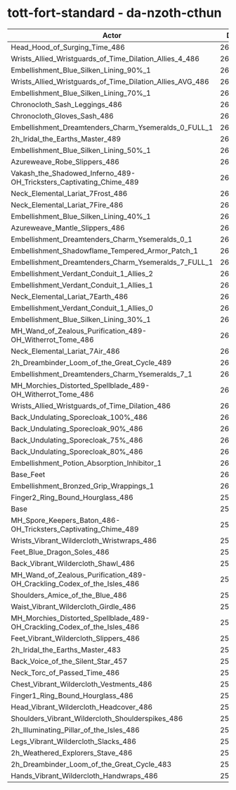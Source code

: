 # tott-fort-standard - da-nzoth-cthun
| Actor | DPS | Increase |
|---|:---:|:---:|
|Head_Hood_of_Surging_Time_486|265777|2.24%|
|Wrists_Allied_Wristguards_of_Time_Dilation_Allies_4_486|264035|1.57%|
|Embellishment_Blue_Silken_Lining_90%_1|263971|1.54%|
|Wrists_Allied_Wristguards_of_Time_Dilation_Allies_AVG_486|263184|1.24%|
|Embellishment_Blue_Silken_Lining_70%_1|263149|1.23%|
|Chronocloth_Sash_Leggings_486|263092|1.21%|
|Chronocloth_Gloves_Sash_486|262623|1.03%|
|Embellishment_Dreamtenders_Charm_Ysemeralds_0_FULL_1|262340|0.92%|
|2h_Iridal_the_Earths_Master_489|262255|0.88%|
|Embellishment_Blue_Silken_Lining_50%_1|262233|0.88%|
|Azureweave_Robe_Slippers_486|262155|0.85%|
|Vakash_the_Shadowed_Inferno_489-OH_Tricksters_Captivating_Chime_489|262038|0.80%|
|Neck_Elemental_Lariat_7Frost_486|262011|0.79%|
|Neck_Elemental_Lariat_7Fire_486|261900|0.75%|
|Embellishment_Blue_Silken_Lining_40%_1|261799|0.71%|
|Azureweave_Mantle_Slippers_486|261697|0.67%|
|Embellishment_Dreamtenders_Charm_Ysemeralds_0_1|261648|0.65%|
|Embellishment_Shadowflame_Tempered_Armor_Patch_1|261485|0.59%|
|Embellishment_Dreamtenders_Charm_Ysemeralds_7_FULL_1|261473|0.58%|
|Embellishment_Verdant_Conduit_1_Allies_2|261343|0.53%|
|Embellishment_Verdant_Conduit_1_Allies_1|261330|0.53%|
|Neck_Elemental_Lariat_7Earth_486|261325|0.53%|
|Embellishment_Verdant_Conduit_1_Allies_0|261291|0.51%|
|Embellishment_Blue_Silken_Lining_30%_1|261281|0.51%|
|MH_Wand_of_Zealous_Purification_489-OH_Witherrot_Tome_486|261188|0.47%|
|Neck_Elemental_Lariat_7Air_486|261088|0.44%|
|2h_Dreambinder_Loom_of_the_Great_Cycle_489|261029|0.41%|
|Embellishment_Dreamtenders_Charm_Ysemeralds_7_1|261005|0.40%|
|MH_Morchies_Distorted_Spellblade_489-OH_Witherrot_Tome_486|260929|0.37%|
|Wrists_Allied_Wristguards_of_Time_Dilation_486|260888|0.36%|
|Back_Undulating_Sporecloak_100%_486|260782|0.32%|
|Back_Undulating_Sporecloak_90%_486|260740|0.30%|
|Back_Undulating_Sporecloak_75%_486|260649|0.27%|
|Back_Undulating_Sporecloak_80%_486|260645|0.27%|
|Embellishment_Potion_Absorption_Inhibitor_1|260434|0.18%|
|Base_Feet|260360|0.16%|
|Embellishment_Bronzed_Grip_Wrappings_1|260044|0.03%|
|Finger2_Ring_Bound_Hourglass_486|259978|0.01%|
|Base|259956|0.00%|
|MH_Spore_Keepers_Baton_486-OH_Tricksters_Captivating_Chime_489|259953|0.00%|
|Wrists_Vibrant_Wildercloth_Wristwraps_486|259705|-0.10%|
|Feet_Blue_Dragon_Soles_486|259671|-0.11%|
|Back_Vibrant_Wildercloth_Shawl_486|259652|-0.12%|
|MH_Wand_of_Zealous_Purification_489-OH_Crackling_Codex_of_the_Isles_486|259651|-0.12%|
|Shoulders_Amice_of_the_Blue_486|259554|-0.15%|
|Waist_Vibrant_Wildercloth_Girdle_486|259352|-0.23%|
|MH_Morchies_Distorted_Spellblade_489-OH_Crackling_Codex_of_the_Isles_486|259289|-0.26%|
|Feet_Vibrant_Wildercloth_Slippers_486|259260|-0.27%|
|2h_Iridal_the_Earths_Master_483|259223|-0.28%|
|Back_Voice_of_the_Silent_Star_457|259140|-0.31%|
|Neck_Torc_of_Passed_Time_486|259010|-0.36%|
|Chest_Vibrant_Wildercloth_Vestments_486|258994|-0.37%|
|Finger1_Ring_Bound_Hourglass_486|258965|-0.38%|
|Head_Vibrant_Wildercloth_Headcover_486|258864|-0.42%|
|Shoulders_Vibrant_Wildercloth_Shoulderspikes_486|258734|-0.47%|
|2h_Illuminating_Pillar_of_the_Isles_486|258376|-0.61%|
|Legs_Vibrant_Wildercloth_Slacks_486|258350|-0.62%|
|2h_Weathered_Explorers_Stave_486|258286|-0.64%|
|2h_Dreambinder_Loom_of_the_Great_Cycle_483|258076|-0.72%|
|Hands_Vibrant_Wildercloth_Handwraps_486|258016|-0.75%|
